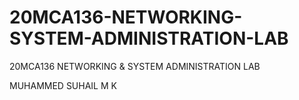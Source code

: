 # 20MCA136-NETWORKING-SYSTEM-ADMINISTRATION-LAB
20MCA136
NETWORKING
& SYSTEM
ADMINISTRATION LAB

MUHAMMED SUHAIL M K
